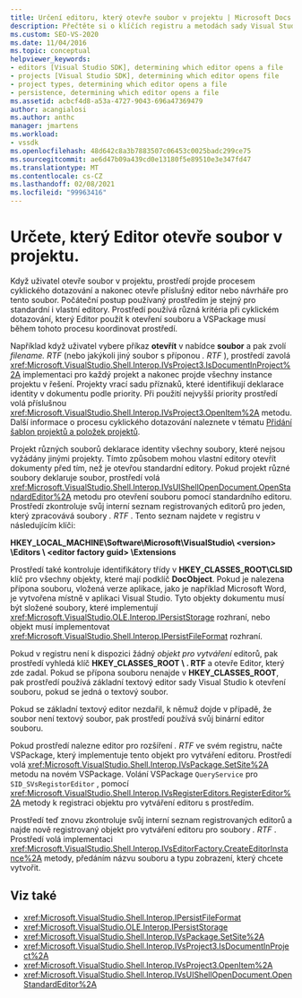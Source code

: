 ```yaml
---
title: Určení editoru, který otevře soubor v projektu | Microsoft Docs
description: Přečtěte si o klíčích registru a metodách sady Visual Studio SDK používaných sadou Visual Studio k určení, který Editor otevře soubor v projektu.
ms.custom: SEO-VS-2020
ms.date: 11/04/2016
ms.topic: conceptual
helpviewer_keywords:
- editors [Visual Studio SDK], determining which editor opens a file
- projects [Visual Studio SDK], determining which editor opens file
- project types, determining which editor opens a file
- persistence, determining which editor opens a file
ms.assetid: acbcf4d8-a53a-4727-9043-696a47369479
author: acangialosi
ms.author: anthc
manager: jmartens
ms.workload:
- vssdk
ms.openlocfilehash: 48d642c8a3b7883507c06453c0025badc299ce75
ms.sourcegitcommit: ae6d47b09a439cd0e13180f5e89510e3e347fd47
ms.translationtype: MT
ms.contentlocale: cs-CZ
ms.lasthandoff: 02/08/2021
ms.locfileid: "99963416"
---
```

# <a name="determine-which-editor-opens-a-file-in-a-project"></a>Určete, který Editor otevře soubor v projektu.
Když uživatel otevře soubor v projektu, prostředí projde procesem cyklického dotazování a nakonec otevře příslušný editor nebo návrháře pro tento soubor. Počáteční postup používaný prostředím je stejný pro standardní i vlastní editory. Prostředí používá různá kritéria při cyklickém dotazování, který Editor použít k otevření souboru a VSPackage musí během tohoto procesu koordinovat prostředí.

 Například když uživatel vybere příkaz **otevřít** v nabídce **soubor** a pak zvolí *filename. RTF* (nebo jakýkoli jiný soubor s příponou *. RTF* ), prostředí zavolá <xref:Microsoft.VisualStudio.Shell.Interop.IVsProject3.IsDocumentInProject%2A> implementaci pro každý projekt a nakonec projde všechny instance projektu v řešení. Projekty vrací sadu příznaků, které identifikují deklarace identity v dokumentu podle priority. Při použití nejvyšší priority prostředí volá příslušnou <xref:Microsoft.VisualStudio.Shell.Interop.IVsProject3.OpenItem%2A> metodu. Další informace o procesu cyklického dotazování naleznete v tématu [Přidání šablon projektů a položek projektů](../../extensibility/internals/adding-project-and-project-item-templates.md).

 Projekt různých souborů deklarace identity všechny soubory, které nejsou vyžádány jinými projekty. Tímto způsobem mohou vlastní editory otevřít dokumenty před tím, než je otevřou standardní editory. Pokud projekt různé soubory deklaruje soubor, prostředí volá <xref:Microsoft.VisualStudio.Shell.Interop.IVsUIShellOpenDocument.OpenStandardEditor%2A> metodu pro otevření souboru pomocí standardního editoru. Prostředí zkontroluje svůj interní seznam registrovaných editorů pro jeden, který zpracovává soubory *. RTF* . Tento seznam najdete v registru v následujícím klíči:

 **HKEY_LOCAL_MACHINE\Software\Microsoft\VisualStudio\\ \<version> \Editors \\ \<editor factory guid> \Extensions**

 Prostředí také kontroluje identifikátory třídy v **HKEY_CLASSES_ROOT\CLSID** klíč pro všechny objekty, které mají podklíč **DocObject**. Pokud je nalezena přípona souboru, vložená verze aplikace, jako je například Microsoft Word, je vytvořena místně v aplikaci Visual Studio. Tyto objekty dokumentu musí být složené soubory, které implementují <xref:Microsoft.VisualStudio.OLE.Interop.IPersistStorage> rozhraní, nebo objekt musí implementovat <xref:Microsoft.VisualStudio.Shell.Interop.IPersistFileFormat> rozhraní.

 Pokud v registru není k dispozici žádný *objekt pro vytváření* editorů, pak prostředí vyhledá klíč **HKEY_CLASSES_ROOT \\ . RTF** a otevře Editor, který zde zadal. Pokud se přípona souboru nenajde v **HKEY_CLASSES_ROOT**, pak prostředí používá základní textový editor sady Visual Studio k otevření souboru, pokud se jedná o textový soubor.

 Pokud se základní textový editor nezdařil, k němuž dojde v případě, že soubor není textový soubor, pak prostředí používá svůj binární editor souboru.

 Pokud prostředí nalezne editor pro rozšíření *. RTF* ve svém registru, načte VSPackage, který implementuje tento objekt pro vytváření editoru. Prostředí volá <xref:Microsoft.VisualStudio.Shell.Interop.IVsPackage.SetSite%2A> metodu na novém VSPackage. Volání VSPackage `QueryService` pro `SID_SVsRegistorEditor` , pomocí <xref:Microsoft.VisualStudio.Shell.Interop.IVsRegisterEditors.RegisterEditor%2A> metody k registraci objektu pro vytváření editoru s prostředím.

 Prostředí teď znovu zkontroluje svůj interní seznam registrovaných editorů a najde nově registrovaný objekt pro vytváření editoru pro soubory *. RTF* . Prostředí volá implementaci <xref:Microsoft.VisualStudio.Shell.Interop.IVsEditorFactory.CreateEditorInstance%2A> metody, předáním názvu souboru a typu zobrazení, který chcete vytvořit.

## <a name="see-also"></a>Viz také
- <xref:Microsoft.VisualStudio.Shell.Interop.IPersistFileFormat>
- <xref:Microsoft.VisualStudio.OLE.Interop.IPersistStorage>
- <xref:Microsoft.VisualStudio.Shell.Interop.IVsPackage.SetSite%2A>
- <xref:Microsoft.VisualStudio.Shell.Interop.IVsProject3.IsDocumentInProject%2A>
- <xref:Microsoft.VisualStudio.Shell.Interop.IVsProject3.OpenItem%2A>
- <xref:Microsoft.VisualStudio.Shell.Interop.IVsUIShellOpenDocument.OpenStandardEditor%2A>
